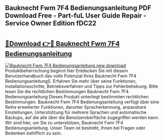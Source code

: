 ## Bauknecht Fwm 7F4 Bedienungsanleitung PDF Download Free - Part-fuL User Guide Repair - Service Owner Edition fDC22

# <h2><a href="http://df46iy.blite.top/?on=Bauknecht+Fwm+7F4+Bedienungsanleitung">🔗Download 👉🔴 Bauknecht Fwm 7F4 Bedienungsanleitung</a></h2>

[![Bauknecht Fwm 7F4 Bedienungsanleitung new download](https://i.imgur.com/lujVjoI.png)](http://df46iy.blite.top/?on=Bauknecht+Fwm+7F4+Bedienungsanleitung)
Produktbeherrschung beginnt hier Entdecken Sie mit diesem Benutzerhandbuch das volle Potenzial Ihres Bauknecht Fwm 7F4 BedienungsanleitungS. Erfahren Sie mehr über seine Funktionen, Installationsschritte, Betriebsverfahren und Tipps zur Fehlerbehebung. Bitte lesen Sie die rechtlichen Bestimmungen Bauknecht Fwm 7F4 Bedienungsanleitung Dieses Produkt unterliegt bestimmten rechtlichen Bestimmungen. Bauknecht Fwm 7F4 Bedienungsanleitung verfügt über eine Reihe erweiterter Funktionen, darunter Spracherkennung, anpassbare Einstellungen, Unterstützung für mehrere Sprachen und automatische Backups, auf die alle über die Benutzeroberfläche zugegriffen werden kann. Wir sind hier, um Sie zu unterstützen, Bauknecht Fwm 7F4 Bedienungsanleitung. Unser Team ist bestrebt, Ihnen bei Fragen oder Bedenken behilflich zu sein.
